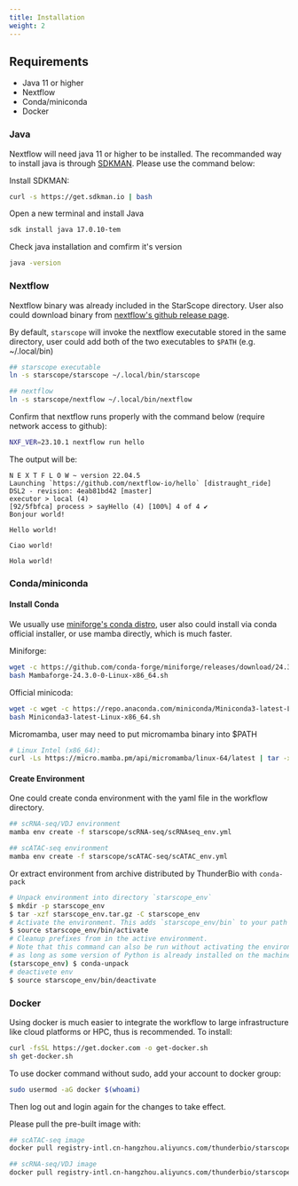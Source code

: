 ```yaml
---
title: Installation
weight: 2
---
```


## Requirements

- Java 11 or higher
- Nextflow
- Conda/miniconda
- Docker

### Java

Nextflow will need java 11 or higher to be installed. The recommanded way to install
java is through [SDKMAN](https://sdkman.io/). Please use the command below:

Install SDKMAN:

```bash
curl -s https://get.sdkman.io | bash
```

Open a new terminal and install Java

```bash
sdk install java 17.0.10-tem
```

Check java installation and comfirm it's version

```bash
java -version
```

### Nextflow

Nextflow binary was already included in the StarScope directory. User also could download binary
from [nextflow's github release page](https://github.com/nextflow-io/nextflow/releases/latest).

By default, `starscope` will invoke the nextflow executable stored in the same directory, user
could add both of the two executables to `$PATH` (e.g. ~/.local/bin)

```bash
## starscope executable
ln -s starscope/starscope ~/.local/bin/starscope

## nextflow
ln -s starscope/nextflow ~/.local/bin/nextflow
```

Confirm that nextflow runs properly with the command below (require network access to github):

```bash
NXF_VER=23.10.1 nextflow run hello
```

The output will be:

```
N E X T F L O W ~ version 22.04.5
Launching `https://github.com/nextflow-io/hello` [distraught_ride] DSL2 - revision: 4eab81bd42 [master]
executor > local (4)
[92/5fbfca] process > sayHello (4) [100%] 4 of 4 ✔
Bonjour world!

Hello world!

Ciao world!

Hola world!
```

### Conda/miniconda

#### Install Conda

We usually use [miniforge's conda distro](https://github.com/conda-forge/miniforge), user also
could install via conda official installer, or use mamba directly, which is much faster.

Miniforge:

```bash
wget -c https://github.com/conda-forge/miniforge/releases/download/24.3.0-0/Mambaforge-24.3.0-0-Linux-x86_64.sh
bash Mambaforge-24.3.0-0-Linux-x86_64.sh
```

Official minicoda:

```bash
wget -c wget -c https://repo.anaconda.com/miniconda/Miniconda3-latest-Linux-x86_64.sh
bash Miniconda3-latest-Linux-x86_64.sh
```

Micromamba, user may need to put micromamba binary into $PATH

```bash
# Linux Intel (x86_64):
curl -Ls https://micro.mamba.pm/api/micromamba/linux-64/latest | tar -xvj bin/micromamba
```

#### Create Environment

One could create conda environment with the yaml file in the workflow directory.

```bash
## scRNA-seq/VDJ environment
mamba env create -f starscope/scRNA-seq/scRNAseq_env.yml

## scATAC-seq environment
mamba env create -f starscope/scATAC-seq/scATAC_env.yml
```

Or extract environment from archive distributed by ThunderBio with `conda-pack`

```bash
# Unpack environment into directory `starscope_env`
$ mkdir -p starscope_env
$ tar -xzf starscope_env.tar.gz -C starscope_env
# Activate the environment. This adds `starscope_env/bin` to your path
$ source starscope_env/bin/activate
# Cleanup prefixes from in the active environment.
# Note that this command can also be run without activating the environment
# as long as some version of Python is already installed on the machine.
(starscope_env) $ conda-unpack
# deactivete env
$ source starscope_env/bin/deactivate
```


### Docker

Using docker is much easier to integrate the workflow to large infrastructure
like cloud platforms or HPC, thus is recommended. To install:

```bash
curl -fsSL https://get.docker.com -o get-docker.sh
sh get-docker.sh
```

To use docker command without sudo, add your account to docker group:

```bash
sudo usermod -aG docker $(whoami)
```

Then log out and login again for the changes to take effect.

Please pull the pre-built image with:

```bash
## scATAC-seq image
docker pull registry-intl.cn-hangzhou.aliyuncs.com/thunderbio/starscope_scatac_env:latest

## scRNA-seq/VDJ image
docker pull registry-intl.cn-hangzhou.aliyuncs.com/thunderbio/starscope_scrnaseq_env:latest
```
